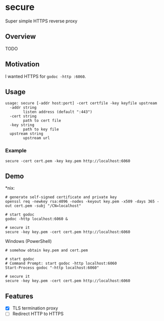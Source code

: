 # secure
Super simple HTTPS reverse proxy

## Overview
TODO

## Motivation
I wanted HTTPS for `godoc -http :6060`.

## Usage
```
usage: secure [-addr host:port] -cert certfile -key keyfile upstream
  -addr string
        listen address (default ":443")
  -cert string
        path to cert file
  -key string
        path to key file
  upstream string
        upstream url
```

### Example
```
secure -cert cert.pem -key key.pem http://localhost:6060
```

## Demo
*nix:
```
# generate self-signed certificate and private key
openssl req -newkey rsa:4096 -nodes -keyout key.pem -x509 -days 365 -out cert.pem -subj "/CN=localhost"

# start godoc
godoc -http localhost:6060 &

# secure it
secure -key key.pem -cert cert.pem http://localhost:6060
```

Windows (PowerShell)
```
# somehow obtain key.pem and cert.pem

# start godoc
# Command Prompt: start godoc -http localhost:6060
Start-Process godoc "-http localhost:6060"

# secure it
secure -key key.pem -cert cert.pem http://localhost:6060
```

## Features
- [x] TLS termination proxy
- [ ] Redirect HTTP to HTTPS
